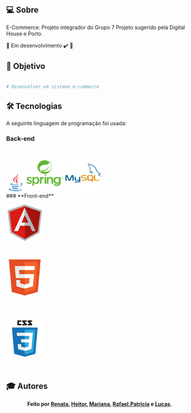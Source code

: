 # 
## 💻 Sobre
E-Commerce: Projeto integrador do Grupo 7
Projeto sugerido pela Digital House e Porto.

🚧 Em desenvolvimento ✔️ 🚧


## 🎯 Objetivo

```bash
  
# Desenvolver um sistema e-commerce


```

## 🛠 Tecnologias

A seguinte linguagem de programação foi usada:

### **Back-end**
<br>
<div>
<img src="https://raw.githubusercontent.com/devicons/devicon/master/icons/java/java-original.svg" alt="Java" width="50" height="50"/>
<img src="https://github.com/devicons/devicon/blob/master/icons/spring/spring-original-wordmark.svg" alt="Spring" width="100" height="100"/>
<img src="https://github.com/devicons/devicon/blob/master/icons/mysql/mysql-original-wordmark.svg" alt="MySQL" width="100" height="100"/>
</div>
### **Front-end**
<br>
<p align="left">
    <img src="https://github.com/devicons/devicon/blob/master/icons/angularjs/angularjs-original.svg" alt="Angular" width="100" height="100"/>
</p>
<br>
<p align="left">
    <img src="https://github.com/devicons/devicon/blob/master/icons/html5/html5-original.svg" alt="HTML" width="100" height="100"/>
</p>
<br>
<br>
<p align="left">
    <img src="https://github.com/devicons/devicon/blob/master/icons/css3/css3-original-wordmark.svg" alt="CSS3" width="100" height="100"/>
</p>
<br>

## :mortar_board: Autores

<h4 align="center">
   Feito por <a href="https://www.linkedin.com/in/renata-castrorp/" target="_blank">Renata</a>, <a href="https://www.linkedin.com/in/ssgheitor/">Heitor</a>, <a href="https://www.linkedin.com/in/mariana-roncaratti-84860b180/">Mariana</a>, <a href="" target="_blank">Rafael</a>,<a href="https://www.linkedin.com/in/patriciarogai/">Patricia</a> e <a href="https://www.linkedin.com/in/lucas-soares-515477121/">Lucas</a>. 
</h4>
